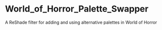 # World_of_Horror_Palette_Swapper
A ReShade filter for adding and using alternative palettes in World of Horror
